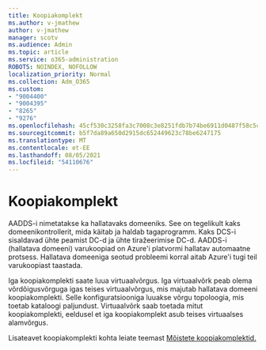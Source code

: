 ```yaml
---
title: Koopiakomplekt
ms.author: v-jmathew
author: v-jmathew
manager: scotv
ms.audience: Admin
ms.topic: article
ms.service: o365-administration
ROBOTS: NOINDEX, NOFOLLOW
localization_priority: Normal
ms.collection: Adm_O365
ms.custom:
- "9004400"
- "9004395"
- "8265"
- "9276"
ms.openlocfilehash: 45cf530c3258fa3c7008c3e8251fdb7b74be6911d0487f58c5ce2530e25ca282
ms.sourcegitcommit: b5f7da89a650d2915dc652449623c78be6247175
ms.translationtype: MT
ms.contentlocale: et-EE
ms.lasthandoff: 08/05/2021
ms.locfileid: "54110676"
---
```

# <a name="replica-set"></a>Koopiakomplekt

AADDS-i nimetatakse ka hallatavaks domeeniks. See on tegelikult kaks domeenikontrollerit, mida käitab ja haldab tagaprogramm. Kaks DCS-i sisaldavad ühte peamist DC-d ja ühte tiražeerimise DC-d. AADDS-i (hallatava domeeni) varukoopiad on Azure'i platvormi hallatav automaatne protsess. Hallatava domeeniga seotud probleemi korral aitab Azure'i tugi teil varukoopiast taastada.

Iga koopiakomplekti saate luua virtuaalvõrgus. Iga virtuaalvõrk peab olema võrdõigusvõrguga igas teises virtuaalvõrgus, mis majutab hallatava domeeni koopiakomplekti. Selle konfiguratsiooniga luuakse võrgu topoloogia, mis toetab kataloogi paljundust. Virtuaalvõrk saab toetada mitut koopiakomplekti, eeldusel et iga koopiakomplekt asub teises virtuaalses alamvõrgus.

Lisateavet koopiakomplekti kohta leiate teemast [Mõistete koopiakomplektid.](https://docs.microsoft.com/azure/active-directory-domain-services/concepts-replica-sets)
